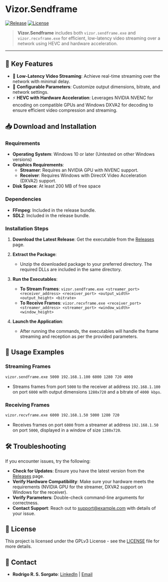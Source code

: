 # Vizor.Sendframe

[![Release](https://img.shields.io/github/v/release/VizorAX/sendframe)](https://github.com/VizorAX/sendframe/releases)
[![License](https://img.shields.io/github/license/VizorAX/sendframe)](LICENSE)

> **Vizor.Sendframe** includes both `vizor.sendframe.exe` and `vizor.recvframe.exe` for efficient, low-latency video streaming over a network using HEVC and hardware acceleration.

---

🌟 **Key Features**
-------------------

- 📡 **Low-Latency Video Streaming**: Achieve real-time streaming over the network with minimal delay.
- 🎯 **Configurable Parameters**: Customize output dimensions, bitrate, and network settings.
- ⚡ **HEVC with Hardware Acceleration**: Leverages NVIDIA NVENC for encoding on compatible GPUs and Windows DXVA2 for decoding to ensure efficient video compression and streaming.

📥 **Download and Installation**
-------------------------------

### **Requirements**

- **Operating System**: Windows 10 or later (Untested on other Windows versions)
- **Graphics Requirements**:
  - **Streamer**: Requires an NVIDIA GPU with NVENC support.
  - **Receiver**: Requires Windows with DirectX Video Acceleration (DXVA2) support.
- **Disk Space**: At least 200 MB of free space

### **Dependencies**

- **FFmpeg**: Included in the release bundle.
- **SDL2**: Included in the release bundle.

### **Installation Steps**

1. **Download the Latest Release**: Get the executable from the [Releases](https://github.com/VizorAX/sendframe/releases) page.
    
2. **Extract the Package**:
    - Unzip the downloaded package to your preferred directory. The required DLLs are included in the same directory.
    
3. **Run the Executables**:
    - **To Stream Frames**: `vizor.sendframe.exe <streamer_port> <receiver_address> <receiver_port> <output_width> <output_height> <bitrate>`
    - **To Receive Frames**: `vizor.recvframe.exe <receiver_port> <streamer_address> <streamer_port> <window_width> <window_height>`

4. **Launch the Application**:
    - After running the commands, the executables will handle the frame streaming and reception as per the provided parameters.

📖 **Usage Examples**
---------------------

### Streaming Frames
```bash
vizor.sendframe.exe 5000 192.168.1.100 6000 1280 720 4000
```
- Streams frames from port `5000` to the receiver at address `192.168.1.100` on port `6000` with output dimensions `1280x720` and a bitrate of `4000 kbps`.

### Receiving Frames
```bash
vizor.recvframe.exe 6000 192.168.1.50 5000 1280 720
```
- Receives frames on port `6000` from a streamer at address `192.168.1.50` on port `5000`, displayed in a window of size `1280x720`.

🛠️ **Troubleshooting**
-----------------------

If you encounter issues, try the following:

- **Check for Updates**: Ensure you have the latest version from the [Releases](https://github.com/VizorAX/sendframe/releases) page.
- **Verify Hardware Compatibility**: Make sure your hardware meets the requirements (NVIDIA GPU for the streamer, DXVA2 support on Windows for the receiver).
- **Verify Parameters**: Double-check command-line arguments for correctness.
- **Contact Support**: Reach out to support@example.com with details of your issue.

📄 **License**
--------------

This project is licensed under the GPLv3 License - see the [LICENSE](LICENSE) file for more details.

📧 **Contact**
--------------

- **Rodrigo R. S. Sorgato**: [LinkedIn](https://www.linkedin.com/in/rrssorgato) | [Email](mailto:sansorich@gmail.com)
